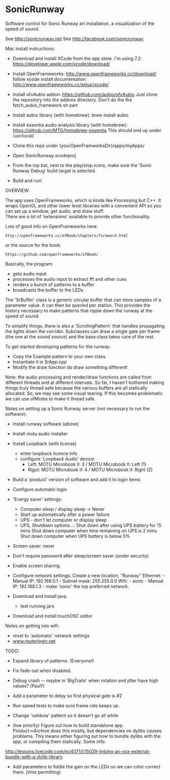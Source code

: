 # SonicRunway

Software control for Sonic Runway art installation, a visualization of the
speed of sound.  

See http://sonicrunway.net
See http://facebook.com/sonicrunway

Mac install instructions:

- Download and install XCode from the app store.  I'm using 7.2:
    https://developer.apple.com/xcode/download/

- Install OpenFrameworks:  http://www.openframeworks.cc/download/
  follow xcode install documentation:  http://www.openframeworks.cc/setup/xcode/

- Install ofxAubio addon:  https://github.com/aubio/ofxAubio
  Just clone the repository into the addons directory.
  Don't do the the fetch_aubio_framework.sh part

- Install aubio library (with homebrew):
   brew install aubio

- Install essentia audio analysis library (with homebrew):
    https://github.com/MTG/homebrew-essentia
    This should end up under /usr/local/

- Clone this repo under (yourOpenFramworksDir)/apps/myApps/

- Open SonicRunway.xcodeproj

- From the top bar, next to the play/stop icons, make sure the 
  'Sonic Runway Debug' build target is selected.

- Build and run! 

OVERVIEW:

The app uses OpenFrameworks, which is kinda like Processing but C++.
It wraps OpenGL and other lower level libraries with a convenient
API so you can set up a window, get audio, and draw stuff.  
There are a lot of 'extensions' available to provide other 
functionality.  

Lots of good info on OpenFrameworks here:

    http://openframeworks.cc/ofBook/chapters/foreword.html

or the source for the book:

    https://github.com/openframeworks/ofBook/

Basically, the program:
  - gets audio input
  - processes the audio input to extract fft and other cues
  - renders a bunch of patterns to a buffer
  - broadcasts the buffer to the LEDs

The 'SrBuffer' class is a generic circular buffer that can store
samples of a parameter value.  It can then be queried per station.
This provides the history necessary to make patterns that ripple
down the runway at the speed of sound.  

To simplify things, there is also a 'ScrollingPattern' that handles
propagating the lights down the corridor.  Subclasses can draw a single
gate per frame (the one at the sound source) and the base class takes
care of the rest.

To get started developing patterns for the runway: 
  - Copy the Example pattern to your own class.  
  - Instantiate it in SrApp.cpp
  - Modify the draw function do draw something different!

Note: the audio processing and render/draw
functions are called from different threads and at different 
intervals.  So far, I haven't bothered making things truly 
thread safe because the various buffers are all statically 
allocated. So, we may see some visual tearing.  If this becomes 
problematic we can use ofMutex to make it thread safe.

Notes on setting up a Sonic Runway server (not necessary to run the software):

- Install runway software (above)

- Install motu audio installer 

- Install Loopback (with license)
    - enter loopback licence info
    - configure 'Loopback Audio' device:
       - Left:  MOTU Microbook II: 3 / MOTU Microbook II: Left (1)
       - Rigut: MOTU Microbook II: 4 / MOTU Microbook II: Right (2)

- Build a 'product' version of software and add it to login items

- Configure automatic login

- 'Energy saver' settings:
    - Computer sleep / display sleep -> Never
    - Start up automatically after a power failure
    - UPS - don't let computer or display sleep
    - UPS, Shutdown options...:
        Shut down after using UPS battery for 15 mins
        Shut down computer when time remaining on UPS is 2 mins
        Shut down computer when UPS battery is below 5%

- Screen saver:  never

- Don't require password after sleep/screen saver (under security)

- Enable screen sharing.

- Configure network settings:
   Create a new location, "Runway"
   Ethernet:
      - Manual IP:  192.168.0.1
      - Subnet mask:  255.255.0.0
   Wifi:
      - sonic
      - Manual IP:  192.168.1.3
      - make 'sonic' the top preferred network.

- Download and install java.
    - test running jars

- Download and install touchOSC editor

Notes on getting into wifi:
   - reset to 'automatic' network settings
   - www.routerlogin.net

TODO:

- Expand library of patterns. (Everyone!)

- Fix fade-out when disabled.

- Debug crash -- maybe in 'BigTrails' when rotation and jitter
  have high values?  (Paul?)

- Add a parameter to delay so first physical gate is #2

- Run speed tests to make sure frame rate keeps up.

- Change 'rainbow' pattern so it doesn't go all white

- (low priority) Figure out how to build standalone app.  
  Product->Archive does this mostly,
  but dependencies on dylibs causes problems.  This means either figuring out
  how to bundle dylibs with the app, or compiling them statically.  Some info:

http://lessons.livecode.com/m/4071/l/15029-linking-an-osx-external-bundle-with-a-dylib-library

- Add parameters to fiddle the gain on the LEDs so we can color 
  correct them.  (time permitting)


